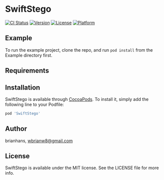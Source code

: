 # SwiftStego

[![CI Status](http://img.shields.io/travis/brianhans/SwiftStego.svg?style=flat)](https://travis-ci.org/brianhans/SwiftStego)
[![Version](https://img.shields.io/cocoapods/v/SwiftStego.svg?style=flat)](http://cocoapods.org/pods/SwiftStego)
[![License](https://img.shields.io/cocoapods/l/SwiftStego.svg?style=flat)](http://cocoapods.org/pods/SwiftStego)
[![Platform](https://img.shields.io/cocoapods/p/SwiftStego.svg?style=flat)](http://cocoapods.org/pods/SwiftStego)

## Example

To run the example project, clone the repo, and run `pod install` from the Example directory first.

## Requirements

## Installation

SwiftStego is available through [CocoaPods](http://cocoapods.org). To install
it, simply add the following line to your Podfile:

```ruby
pod 'SwiftStego'
```

## Author

brianhans, wbrianw8@gmail.com

## License

SwiftStego is available under the MIT license. See the LICENSE file for more info.
